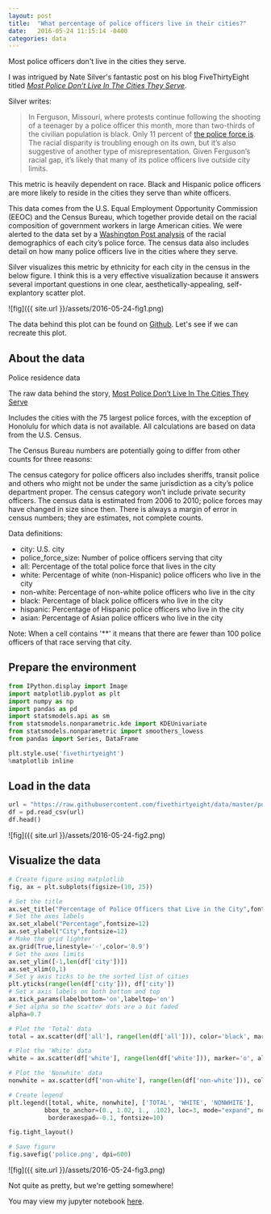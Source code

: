 ```yaml
---
layout: post
title:  "What percentage of police officers live in their cities?"
date:   2016-05-24 11:15:14 -0400
categories: data
---
```

Most police officers don't live in the cities they serve.

I was intrigued by Nate Silver's fantastic post on his blog FiveThirtyEight titled [*Most Police Don’t Live In The Cities They Serve*](http://fivethirtyeight.com/datalab/most-police-dont-live-in-the-cities-they-serve/).

Silver writes:

> In Ferguson, Missouri, where protests continue following the shooting of a teenager by a police officer this month, more than two-thirds of the civilian population is black. Only 11 percent of [the police force is](http://www.politifact.com/punditfact/statements/2014/aug/17/andrea-mitchell/ferguson-police-department-has-50-white-officers-t/). The racial disparity is troubling enough on its own, but it’s also suggestive of another type of misrepresentation. Given Ferguson’s racial gap, it’s likely that many of its police officers live outside city limits.

This metric is heavily dependent on race. Black and Hispanic police officers are more likely to reside in the cities they serve than white officers.

This data comes from the U.S. Equal Employment Opportunity Commission (EEOC) and the Census Bureau, which together provide detail on the racial composition of government workers in large American cities. We were alerted to the data set by a [Washington Post analysis](https://www.washingtonpost.com/news/wonk/wp/2014/08/14/where-minority-communities-still-have-overwhelmingly-white-police/) of the racial demographics of each city’s police force. The census data also includes detail on how many police officers live in the cities where they serve.

Silver visualizes this metric by ethnicity for each city in the census in the below figure. I think this is a very effective visualization because it answers several important questions in one clear, aesthetically-appealing, self-explantory scatter plot.

![fig]({{ site.url }}/assets/2016-05-24-fig1.png)

The data behind this plot can be found on [Github](https://github.com/fivethirtyeight/data/tree/master/police-locals). Let's see if we can recreate this plot.

## About the data

Police residence data

The raw data behind the story, [Most Police Don’t Live In The Cities They Serve](http://fivethirtyeight.com/datalab/most-police-dont-live-in-the-cities-they-serve/)

Includes the cities with the 75 largest police forces, with the exception of Honolulu for which data is not available. All calculations are based on data from the U.S. Census.

The Census Bureau numbers are potentially going to differ from other counts for three reasons:

The census category for police officers also includes sheriffs, transit police and others who might not be under the same jurisdiction as a city’s police department proper. The census category won’t include private security officers.
The census data is estimated from 2006 to 2010; police forces may have changed in size since then.
There is always a margin of error in census numbers; they are estimates, not complete counts.

Data definitions:

* city:               U.S. city
* police_force_size:  Number of police officers serving that city
* all:              Percentage of the total police force that lives in the city
* white:              Percentage of white (non-Hispanic) police officers who live in the city
* non-white:          Percentage of non-white police officers who live in the city
* black:              Percentage of black police officers who live in the city
* hispanic:         Percentage of Hispanic police officers who live in the city
* asian:              Percentage of Asian police officers who live in the city

Note: When a cell contains '**' it means that there are fewer than 100 police officers of that race serving that city.

## Prepare the environment

```python
from IPython.display import Image
import matplotlib.pyplot as plt
import numpy as np
import pandas as pd
import statsmodels.api as sm
from statsmodels.nonparametric.kde import KDEUnivariate
from statsmodels.nonparametric import smoothers_lowess
from pandas import Series, DataFrame

plt.style.use('fivethirtyeight')
%matplotlib inline
```

## Load in the data

```python
url = "https://raw.githubusercontent.com/fivethirtyeight/data/master/police-locals/police-locals.csv"
df = pd.read_csv(url)
df.head()
```
![fig]({{ site.url }}/assets/2016-05-24-fig2.png)

## Visualize the data

```python
# Create figure using matplotlib
fig, ax = plt.subplots(figsize=(10, 25))

# Set the title
ax.set_title("Percentage of Police Officers that Live in the City",fontsize=14,y=1.03)
# Set the axes labels
ax.set_xlabel("Percentage",fontsize=12)
ax.set_ylabel("City",fontsize=12)
# Make the grid lighter
ax.grid(True,linestyle='-',color='0.9')
# Set the axes limits
ax.set_ylim([-1,len(df['city'])])
ax.set_xlim(0,1)
# Set y axis ticks to be the sorted list of cities
plt.yticks(range(len(df['city'])), df['city'])
# Set x axis labels on both bottom and top
ax.tick_params(labelbottom='on',labeltop='on')
# Set alpha so the scatter dots are a bit faded
alpha=0.7

# Plot the 'Total' data
total = ax.scatter(df['all'], range(len(df['all'])), color='black', marker='o', alpha=alpha)

# Plot the 'White' data
white = ax.scatter(df['white'], range(len(df['white'])), marker='o', alpha=alpha)

# Plot the 'Nonwhite' data
nonwhite = ax.scatter(df['non-white'], range(len(df['non-white'])), color='green', marker='o', alpha=alpha)

# Create legend
plt.legend([total, white, nonwhite], ['TOTAL', 'WHITE', 'NONWHITE'],
          bbox_to_anchor=(0., 1.02, 1., .102), loc=3, mode="expand", ncol=3,
           borderaxespad=-0.1, fontsize=10)

fig.tight_layout()

# Save figure
fig.savefig('police.png', dpi=600)
```

![fig]({{ site.url }}/assets/2016-05-24-fig3.png)

Not quite as pretty, but we're getting somewhere!

You may view my jupyter notebook [here](https://github.com/willgeary/willgeary.github.io/blob/master/_notebooks/2016-05-20-police-live-outside-cities.ipynb).

